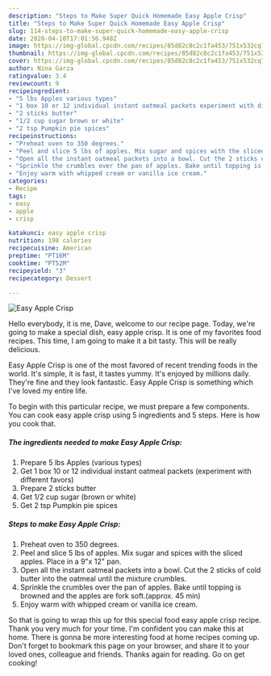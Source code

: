 ```yaml
---
description: "Steps to Make Super Quick Homemade Easy Apple Crisp"
title: "Steps to Make Super Quick Homemade Easy Apple Crisp"
slug: 114-steps-to-make-super-quick-homemade-easy-apple-crisp
date: 2020-04-10T17:01:56.948Z
image: https://img-global.cpcdn.com/recipes/85d82c8c2c1fa453/751x532cq70/easy-apple-crisp-recipe-main-photo.jpg
thumbnail: https://img-global.cpcdn.com/recipes/85d82c8c2c1fa453/751x532cq70/easy-apple-crisp-recipe-main-photo.jpg
cover: https://img-global.cpcdn.com/recipes/85d82c8c2c1fa453/751x532cq70/easy-apple-crisp-recipe-main-photo.jpg
author: Nina Garza
ratingvalue: 3.4
reviewcount: 9
recipeingredient:
- "5 lbs Apples various types"
- "1 box 10 or 12 individual instant oatmeal packets experiment with different favors"
- "2 sticks butter"
- "1/2 cup sugar brown or white"
- "2 tsp Pumpkin pie spices"
recipeinstructions:
- "Preheat oven to 350 degrees."
- "Peel and slice 5 lbs of apples. Mix sugar and spices with the sliced apples. Place in a 9&#34;x 12&#34; pan."
- "Open all the instant oatmeal packets into a bowl. Cut the 2 sticks of cold butter into the oatmeal until the mixture crumbles."
- "Sprinkle the crumbles over the pan of apples. Bake until topping is browned and the apples are fork soft.(approx. 45 min)"
- "Enjoy warm with whipped cream or vanilla ice cream."
categories:
- Recipe
tags:
- easy
- apple
- crisp

katakunci: easy apple crisp 
nutrition: 198 calories
recipecuisine: American
preptime: "PT16M"
cooktime: "PT52M"
recipeyield: "3"
recipecategory: Dessert

---
```



![Easy Apple Crisp](https://img-global.cpcdn.com/recipes/85d82c8c2c1fa453/751x532cq70/easy-apple-crisp-recipe-main-photo.jpg)

Hello everybody, it is me, Dave, welcome to our recipe page. Today, we're going to make a special dish, easy apple crisp. It is one of my favorites food recipes. This time, I am going to make it a bit tasty. This will be really delicious.

Easy Apple Crisp is one of the most favored of recent trending foods in the world. It's simple, it is fast, it tastes yummy. It's enjoyed by millions daily. They're fine and they look fantastic. Easy Apple Crisp is something which I've loved my entire life.




To begin with this particular recipe, we must prepare a few components. You can cook easy apple crisp using 5 ingredients and 5 steps. Here is how you cook that.

##### The ingredients needed to make Easy Apple Crisp:

1. Prepare 5 lbs Apples (various types)
1. Get 1 box 10 or 12 individual instant oatmeal packets (experiment with different favors)
1. Prepare 2 sticks butter
1. Get 1/2 cup sugar (brown or white)
1. Get 2 tsp Pumpkin pie spices




##### Steps to make Easy Apple Crisp:

1. Preheat oven to 350 degrees.
1. Peel and slice 5 lbs of apples. Mix sugar and spices with the sliced apples. Place in a 9&#34;x 12&#34; pan.
1. Open all the instant oatmeal packets into a bowl. Cut the 2 sticks of cold butter into the oatmeal until the mixture crumbles.
1. Sprinkle the crumbles over the pan of apples. Bake until topping is browned and the apples are fork soft.(approx. 45 min)
1. Enjoy warm with whipped cream or vanilla ice cream.




So that is going to wrap this up for this special food easy apple crisp recipe. Thank you very much for your time. I'm confident you can make this at home. There is gonna be more interesting food at home recipes coming up. Don't forget to bookmark this page on your browser, and share it to your loved ones, colleague and friends. Thanks again for reading. Go on get cooking!
